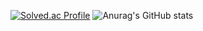 
[![Solved.ac Profile](http://mazassumnida.wtf/api/v2/generate_badge?boj=oriduckduck)](https://solved.ac/oriduckduck/)
![Anurag's GitHub stats](https://github-readme-stats.vercel.app/api?username=Garodden&show_icons=true&theme=radical)
<!--
**Garodden/Garodden** is a ✨ _special_ ✨ repository because its `README.md` (this file) appears on your GitHub profile.

Here are some ideas to get you started:

- 🔭 I’m currently working on ...
 ...
- 👯 I’m looking to collaborate on ...
- 🤔 I’m looking for help with ...
- 💬 Ask me about ...
- 📫 How to reach me: ...
- 😄 Pronouns: ...
- ⚡ Fun fact: ...
-->
